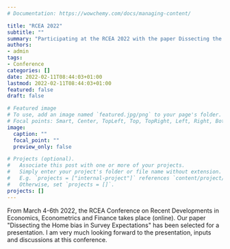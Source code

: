```yaml
---
# Documentation: https://wowchemy.com/docs/managing-content/

title: "RCEA 2022"
subtitle: ""
summary: "Participating at the RCEA 2022 with the paper Dissecting the Home bias in Survey Expectations"
authors: 
- admin
tags:
- Conference
categories: []
date: 2022-02-11T08:44:03+01:00
lastmod: 2022-02-11T08:44:03+01:00
featured: false
draft: false

# Featured image
# To use, add an image named `featured.jpg/png` to your page's folder.
# Focal points: Smart, Center, TopLeft, Top, TopRight, Left, Right, BottomLeft, Bottom, BottomRight.
image:
  caption: ""
  focal_point: ""
  preview_only: false

# Projects (optional).
#   Associate this post with one or more of your projects.
#   Simply enter your project's folder or file name without extension.
#   E.g. `projects = ["internal-project"]` references `content/project/deep-learning/index.md`.
#   Otherwise, set `projects = []`.
projects: []
---
```


From March 4-6th 2022, the RCEA Conference on Recent Developments in Economics, Econometrics and Finance takes place (online). Our paper "Dissecting the Home bias in Survey Expectations" has been selected for a presentation. I am very much looking forward to the presentation, inputs and discussions at this conference.
